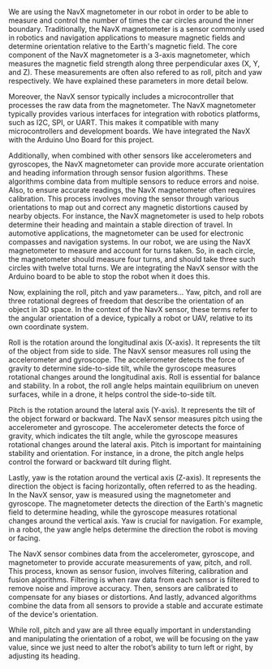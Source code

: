 We are using the NavX magnetometer in our robot in order to be able to measure and control the number of times the car circles around the inner boundary. Traditionally, the NavX magnetometer is a sensor commonly used in robotics and navigation applications to measure magnetic fields and determine orientation relative to the Earth's magnetic field. The core component of the NavX magnetometer is a 3-axis magnetometer, which measures the magnetic field strength along three perpendicular axes (X, Y, and Z). These measurements are often also refered to as roll, pitch and yaw respectively. We have explained these parameters in more detail below.

Moreover, the NavX sensor typically includes a microcontroller that processes the raw data from the magnetometer. The NavX magnetometer typically provides various interfaces for integration with robotics platforms, such as I2C, SPI, or UART. This makes it compatible with many microcontrollers and development boards. We have integrated the NavX with the Arduino Uno Board for this project.

Additionally, when combined with other sensors like accelerometers and gyroscopes, the NavX magnetometer can provide more accurate orientation and heading information through sensor fusion algorithms. These algorithms combine data from multiple sensors to reduce errors and noise. Also, to ensure accurate readings, the NavX magnetometer often requires calibration. This process involves moving the sensor through various orientations to map out and correct any magnetic distortions caused by nearby objects. For instance, the NavX magnetometer is used to help robots determine their heading and maintain a stable direction of travel. In automotive applications, the magnetometer can be used for electronic compasses and navigation systems. In our robot, we are using the NavX magnetometer to measure and account for turns taken. So, in each circle, the magnetometer should measure four turns, and should take three such circles with twelve total turns. We are integrating the NavX sensor with the Arduino board to be able to stop the robot when it does this.

Now, explaining the roll, pitch and yaw parameters… Yaw, pitch, and roll are three rotational degrees of freedom that describe the orientation of an object in 3D space. In the context of the NavX sensor, these terms refer to the angular orientation of a device, typically a robot or UAV, relative to its own coordinate system.

Roll is the rotation around the longitudinal axis (X-axis). It represents the tilt of the object from side to side. The NavX sensor measures roll using the accelerometer and gyroscope. The accelerometer detects the force of gravity to determine side-to-side tilt, while the gyroscope measures rotational changes around the longitudinal axis. Roll is essential for balance and stability. In a robot, the roll angle helps maintain equilibrium on uneven surfaces, while in a drone, it helps control the side-to-side tilt.

Pitch is the rotation around the lateral axis (Y-axis). It represents the tilt of the object forward or backward. The NavX sensor measures pitch using the accelerometer and gyroscope. The accelerometer detects the force of gravity, which indicates the tilt angle, while the gyroscope measures rotational changes around the lateral axis. Pitch is important for maintaining stability and orientation. For instance, in a drone, the pitch angle helps control the forward or backward tilt during flight.

Lastly, yaw is the rotation around the vertical axis (Z-axis). It represents the direction the object is facing horizontally, often referred to as the heading. In the NavX sensor, yaw is measured using the magnetometer and gyroscope. The magnetometer detects the direction of the Earth's magnetic field to determine heading, while the gyroscope measures rotational changes around the vertical axis. Yaw is crucial for navigation. For example, in a robot, the yaw angle helps determine the direction the robot is moving or facing.

The NavX sensor combines data from the accelerometer, gyroscope, and magnetometer to provide accurate measurements of yaw, pitch, and roll. This process, known as sensor fusion, involves filtering, calibration and fusion algorithms. Filtering is when raw data from each sensor is filtered to remove noise and improve accuracy. Then, sensors are calibrated to compensate for any biases or distortions. And lastly, advanced algorithms combine the data from all sensors to provide a stable and accurate estimate of the device's orientation.

While roll, pitch and yaw are all three equally important in understanding and manipulating the orientation of a robot, we will be focusing on the yaw value, since we just need to alter the robot’s ability to turn left or right, by adjusting its heading.
